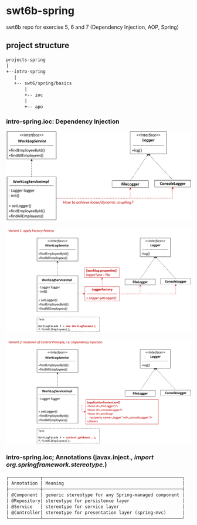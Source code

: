 # swt6b-spring
swt6b repo for exercise 5,  6 and 7 (Dependency Injection, AOP, Spring)


## project structure

```
projects-spring
|
+--intro-spring
   |
   +-- swt6/spring/basics
       |
       +-- ioc
       |
       +-- apo
```

### intro-spring.ioc: Dependency Injection

![Logger](/doc/logger-problem.png)

![Logger Factory Based](/doc/logger-factory-solution.png)

![Logger Dependeny Injection Based](/doc/logger-di-solution.png)

### intro-spring.ioc; Annotations (javax.inject.*, import org.springframework.stereotype.*)

```
┌────────────┬─────────────────────────────────────────────────────┐
│ Annotation │ Meaning                                             │
├────────────┼─────────────────────────────────────────────────────┤
│ @Component │ generic stereotype for any Spring-managed component │
│ @Repository│ stereotype for persistence layer                    │
│ @Service   │ stereotype for service layer                        │
│ @Controller│ stereotype for presentation layer (spring-mvc)      │
└────────────┴─────────────────────────────────────────────────────┘
```

